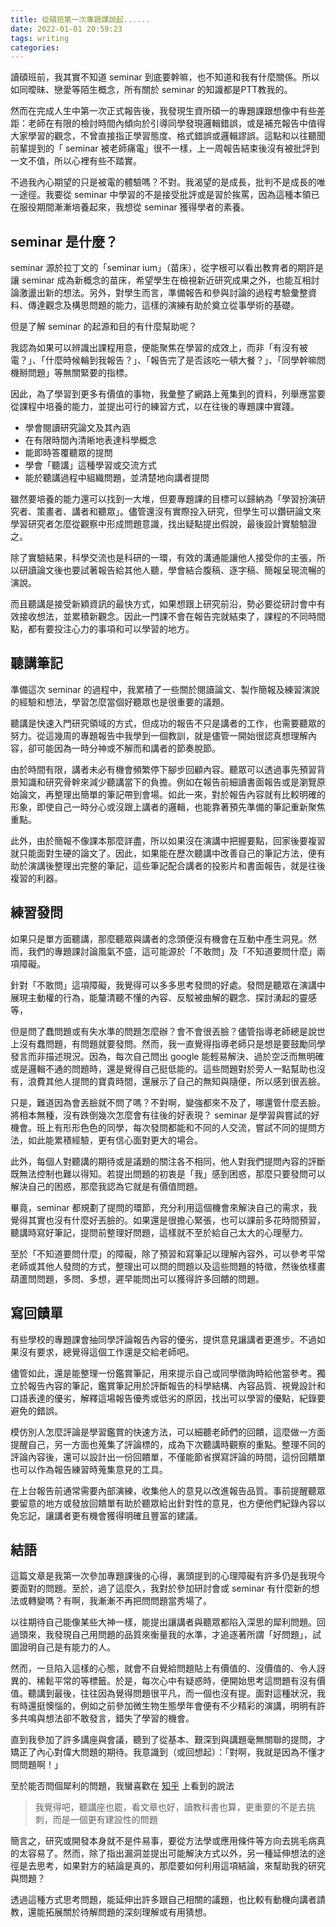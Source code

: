 ```yaml
---
title: 從碩班第一次專題課說起......
date: 2022-01-01 20:59:23
tags: writing
categories:
---
```


讀碩班前，我其實不知道 seminar 到底要幹嘛，也不知道和我有什麼關係。所以如同曖昧、戀愛等陌生概念，所有關於 seminar 的知識都是PTT教我的。

然而在完成人生中第一次正式報告後，我發現生資所碩一的專題課跟想像中有些差距：老師在有限的檢討時間內傾向於引導同學發現邏輯錯誤，或是補充報告中值得大家學習的觀念，不曾直接指正學習態度、格式錯誤或邏輯謬誤。這點和以往聽聞前輩提到的「 seminar 被老師痛電」很不一樣，上一周報告結束後沒有被批評到一文不值，所以心裡有些不踏實。

不過我內心期望的只是被電的體驗嗎？不對。我渴望的是成長，批判不是成長的唯一途徑。我要從 seminar 中學習的不是接受批評或是習於挨罵，因為這種本領已在服役期間漸漸培養起來，我想從 seminar 獲得學者的素養。

<!--more-->

## seminar 是什麼？
seminar 源於拉丁文的「seminar ium」（苗床），從字根可以看出教育者的期許是讓 seminar 成為新概念的苗床，希望學生在檢視新近研究成果之外，也能互相討論激盪出新的想法。另外，對學生而言，準備報告和參與討論的過程考驗彙整資料、傳達觀念及構思問題的能力，這樣的演練有助於奠立從事學術的基礎。

但是了解  seminar  的起源和目的有什麼幫助呢？

我認為如果可以辨識出課程用意，便能聚焦在學習的成效上，而非「有沒有被電？」、「什麼時候輪到我報告？」、「報告完了是否該吃一頓大餐？」、「同學幹嘛問機掰問題」等無關緊要的指標。

因此，為了學習到更多有價值的事物，我彙整了網路上蒐集到的資料，列舉應當要從課程中培養的能力，並提出可行的練習方式，以在往後的專題課中實踐。

- 學會閱讀研究論文及其內涵
- 在有限時間內清晰地表達科學概念
- 能即時答覆聽眾的提問
- 學會「聽講」這種學習或交流方式
- 能於聽講過程中組織問題，並清楚地向講者提問

雖然要培養的能力還可以找到一大堆，但要專題課的目標可以歸納為「學習扮演研究者、策畫者、講者和聽眾」。儘管還沒有實際投入研究，但學生可以鑽研論文來學習研究者怎麼從觀察中形成問題意識，找出疑點提出假說，最後設計實驗驗證之。

除了實驗結果，科學交流也是科研的一環，有效的溝通能讓他人接受你的主張，所以研讀論文後也要試著報告給其他人聽，學會結合腹稿、逐字稿、簡報呈現流暢的演說。

而且聽講是接受新穎資訊的最快方式，如果想跟上研究前沿，勢必要從研討會中有效接收想法，並累積新觀念。因此一門課不會在報告完就結束了，課程的不同時間點，都有要投注心力的事項和可以學習的地方。

## 聽講筆記
準備這次 seminar 的過程中，我累積了一些關於閱讀論文、製作簡報及練習演說的經驗和想法，學習怎麼當個好聽眾也是很重要的議題。

聽講是快速入門研究領域的方式，但成功的報告不只是講者的工作，也需要聽眾的努力。從這幾周的專題報告中我學到一個教訓，就是儘管一開始很認真想理解內容，卻可能因為一時分神或不解而和講者的節奏脫節。

由於時間有限，講者未必有機會頻繁停下腳步回顧內容。聽眾可以透過事先預習背景知識和研究骨幹來減少聽講當下的負擔。例如在報告前細讀書面報告或是瀏覽原始論文，再整理出簡單的筆記帶到會場。如此一來，對於報告內容就有比較明確的形象，即使自己一時分心或沒跟上講者的邏輯，也能靠著預先準備的筆記重新聚焦重點。

此外，由於簡報不像課本那麼詳盡，所以如果沒在演講中把握要點，回家後要複習就只能面對生硬的論文了。因此，如果能在歷次聽講中改善自己的筆記方法，便有助於演講後整理出完整的筆記，這些筆記配合講者的投影片和書面報告，就是往後複習的利器。

## 練習發問
如果只是單方面聽講，那麼聽眾與講者的念頭便沒有機會在互動中產生洞見。然而，我們的專題課討論風氣不盛，這可能源於「不敢問」及「不知道要問什麼」兩項障礙。

針對「不敢問」這項障礙，我覺得可以多多思考發問的好處。發問是聽眾在演講中展現主動權的行為，能釐清聽不懂的內容、反駁被曲解的觀念、探討湧起的靈感等，

但是問了蠢問題或有失水準的問題怎麼辦？會不會很丟臉？儘管指導老師總是說世上沒有蠢問題，有問題就要發問。然而，我一直覺得指導老師只是想是要鼓勵同學發言而非描述現況。因為，每次自己問出 google 能輕易解決、過於空泛而無明確或是邏輯不通的問題時，還是覺得自己挺低能的。這些問題對於旁人一點幫助也沒有，浪費其他人提問的寶貴時間，還展示了自己的無知與隨便，所以感到很丟臉。

只是，難道因為會丟臉就不問了嗎？不對啊，變強都來不及了，哪還管什麼丟臉。將相本無種，沒有跌倒幾次怎麼會有往後的好表現？ seminar 是學習與嘗試的好機會。班上有形形色色的同學，每次發問都能和不同的人交流，嘗試不同的提問方法，如此能累積經驗，更有信心面對更大的場合。

此外，每個人對聽講的期待或是議題的關注各不相同，他人對我們提問內容的評斷既無法控制也難以得知。若提出問題的初衷是「我」感到困惑，那麼只要發問可以解決自己的困惑，那麼我認為它就是有價值問題。

畢竟，seminar 都規劃了提問的環節，充分利用這個機會來解決自己的需求，我覺得其實也沒有什麼好丟臉的。如果還是很擔心緊張，也可以課前多花時間預習，聽講時寫好筆記，提問前整理好問題，這樣就不至於給自己太大的心理壓力。

至於「不知道要問什麼」的障礙，除了預習和寫筆記以理解內容外，可以參考平常老師或其他人發問的方式，整理出可以問的問題以及這些問題的特徵，然後依樣畫葫蘆問問題，多問、多想，遲早能問出可以獲得許多回饋的問題。

## 寫回饋單
有些學校的專題課會抽同學評論報告內容的優劣，提供意見讓講者更進步。不過如果沒有要求，總覺得這個工作還是交給老師吧。

儘管如此，還是能整理一份鑑賞筆記，用來提示自己或同學徵詢時給他當參考。獨立於報告內容的筆記，鑑賞筆記用於評斷報告的科學結構、內容品質、視覺設計和口語表達的優劣，解釋這場報告優秀或低劣的原因，找出可以學習的優點，紀錄要避免的錯誤。

模仿別人怎麼評論是學習鑑賞的快速方法，可以細聽老師們的回饋，這麼做一方面提醒自己，另一方面也蒐集了評論標的，成為下次聽講時觀察的重點。整理不同的評論內容後，還可以設計出一份回饋單，不僅能節省撰寫評論的時間，這份回饋單也可以作為報告練習時蒐集意見的工具。

在上台報告前通常需要內部演練，收集他人的意見以改進報告品質。事前提醒聽眾要留意的地方或發放回饋單有助於聽眾給出針對性的意見，也方便他們紀錄內容以免忘記，讓講者更有機會獲得明確且豐富的建議。

## 結語
這篇文章是我第一次參加專題課後的心得，裏頭提到的心理障礙有許多仍是我現今要面對的問題。至於，過了這麼久，我對於參加研討會或 seminar 有什麼新的想法或轉變嗎？有啊，我漸漸不再把問問題當秀場了。

以往期待自己能像某些大神一樣，能提出讓講者與聽眾都陷入深思的犀利問題。回過頭來，我發現自己用問題的品質來衡量我的水準，才追逐著所謂「好問題」，試圖證明自己是有能力的人。

然而，一旦陷入這樣的心態，就會不自覺給問題貼上有價值的、沒價值的、令人訝異的、稀鬆平常的等標籤。於是，每次心中有疑惑時，便開始思考這問題有沒有價值。聽講到最後，往往因為覺得問題很平凡，而一個也沒有提。面對這種狀況，我有時還挺懊惱的，例如之前參加微生物生態學年會便有不少精彩的演講，明明有許多共鳴與想法卻不敢發言，錯失了學習的機會。

直到我參加了許多講座與會議，聽到了從基本、艱深到與講題毫無關聯的提問，才矯正了內心對偉大問題的期待。我意識到（或回想起）：「對啊，我就是因為不懂才問問題啊！」

至於能否問個犀利的問題，我蠻喜歡在 [知乎](https://www.zhihu.com/question/36980830) 上看到的說法

> 我覺得吧，聽講座也罷，看文章也好，讀教科書也算，更重要的不是去挑刺，而是一個更有建設性的問題

簡言之，研究或開發本身就不是件易事，要從方法學或應用條件等方向去挑毛病真的太容易了。然而，除了指出漏洞並提出可能解決方式以外，另一種延伸想法的途徑是去思考，如果對方的結論是真的，那麼要如何利用這項結論，來幫助我的研究與問題？

透過這種方式思考問題，能延伸出許多跟自己相關的議題，也比較有動機向講者請教，還能拓展關於待解問題的深刻理解或有用猜想。



